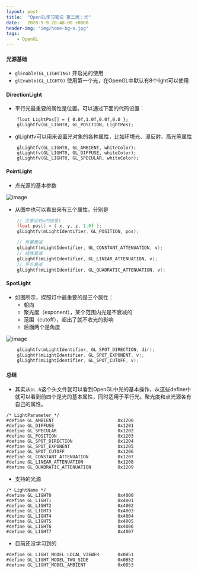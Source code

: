 ```yaml
---
layout: post
title:  "OpenGL学习笔记 第二周：光"
date:   2020-9-9 20:48:00 +0800
header-img: "img/home-bg-o.jpg"
tags:
    - OpenGL
---
```


#### 光源基础

- `glEnable(GL_LIGHTING)` 开启光的使用
- `glEnable(GL_LIGHT0)` 使用第一个光，在OpenGL中默认有8个light可以使用

#### DirectionLight

- 平行光最重要的属性是位置。可以通过下面的代码设置：

```
    float LightPos[] = { 0.0f,1.0f,0.0f,0.0 };
	glLightfv(GL_LIGHT0, GL_POSITION, LightPos);
```

<!--more-->

- glLightfv可以用来设置光对象的各种属性，比如环境光、漫反射、高光等属性

```
    glLightfv(GL_LIGHT0, GL_AMBIENT, whiteColor);
    glLightfv(GL_LIGHT0, GL_DIFFUSE, whiteColor);
    glLightfv(GL_LIGHT0, GL_SPECULAR, whiteColor);
```

#### PointLight

- 点光源的基本参数

![image](https://note.youdao.com/yws/res/32288/AC88C27AAE624EC1AAB0A4E75BD43E87)

- 从图中也可以看出来有三个属性，分别是

```cpp
    // 注意此处w的值是1
    float pos[] = { x, y, z, 1.0f };
    glLightfv(mLightIdentifier, GL_POSITION, pos);

    // 常量衰减
	glLightf(mLightIdentifier, GL_CONSTANT_ATTENUATION, v);
	// 线性衰减
	glLightf(mLightIdentifier, GL_LINEAR_ATTENUATION, v);
	// 平方衰减
	glLightf(mLightIdentifier, GL_QUADRATIC_ATTENUATION, v);
```

#### SpotLight

- 如图所示，探照灯中最重要的是三个属性：
    - 朝向
    - 聚光度（exponent），某个范围内光是不衰减的
    - 范围（cutoff），超出了就不收光的影响
    - 后面两个是角度

![image](https://note.youdao.com/yws/res/32389/B033236A23544232A00391E1BB72B813)

```cpp
	glLightfv(mLightIdentifier, GL_SPOT_DIRECTION, dir);
	glLightf(mLightIdentifier, GL_SPOT_EXPONENT, v);
	glLightf(mLightIdentifier, GL_SPOT_CUTOFF, v);
```

#### 总结

- 其实从`GL.h`这个头文件就可以看到OpenGL中光的基本操作，从这些define中就可以看到前四个是光的基本属性，同时适用于平行光。聚光度和点光源各有自己的属性。

```
/* LightParameter */
#define GL_AMBIENT                        0x1200
#define GL_DIFFUSE                        0x1201
#define GL_SPECULAR                       0x1202
#define GL_POSITION                       0x1203
#define GL_SPOT_DIRECTION                 0x1204
#define GL_SPOT_EXPONENT                  0x1205
#define GL_SPOT_CUTOFF                    0x1206
#define GL_CONSTANT_ATTENUATION           0x1207
#define GL_LINEAR_ATTENUATION             0x1208
#define GL_QUADRATIC_ATTENUATION          0x1209
```

- 支持的光源

```
/* LightName */
#define GL_LIGHT0                         0x4000
#define GL_LIGHT1                         0x4001
#define GL_LIGHT2                         0x4002
#define GL_LIGHT3                         0x4003
#define GL_LIGHT4                         0x4004
#define GL_LIGHT5                         0x4005
#define GL_LIGHT6                         0x4006
#define GL_LIGHT7                         0x4007
```

- 目前还没学习到的

```
#define GL_LIGHT_MODEL_LOCAL_VIEWER       0x0B51
#define GL_LIGHT_MODEL_TWO_SIDE           0x0B52
#define GL_LIGHT_MODEL_AMBIENT            0x0B53
```